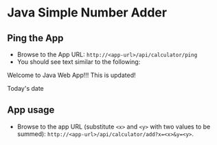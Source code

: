# Java Simple Number Adder

## Ping the App

- Browse to the App URL: `http://<app-url>/api/calculator/ping`
- You should see text similar to the following:

Welcome to Java Web App!!! This is updated!

Today's date

## App usage

- Browse to the app URL (substitute `<x>` and `<y>` with two values to be summed): `http://<app-url>/api/calculator/add?x=<x>&y=<y>`.